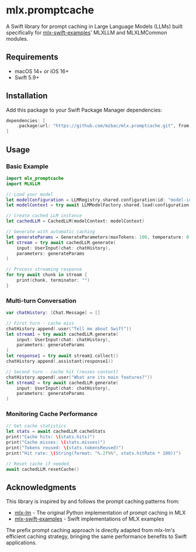 # mlx.promptcache

A Swift library for prompt caching in Large Language Models (LLMs) built specifically for [mlx-swift-examples](https://github.com/ml-explore/mlx-swift-examples)' MLXLLM and MLXLMCommon modules. 

## Requirements

- macOS 14+ or iOS 16+
- Swift 5.9+

## Installation

Add this package to your Swift Package Manager dependencies:

```swift
dependencies: [
    .package(url: "https://github.com/mzbac/mlx.promptcache.git", from: "0.0.1")
]
```

## Usage

### Basic Example

```swift
import mlx_promptcache
import MLXLLM

// Load your model
let modelConfiguration = LLMRegistry.shared.configuration(id: "model-id")
let modelContext = try await LLMModelFactory.shared.load(configuration: modelConfiguration)

// Create cached LLM instance
let cachedLLM = CachedLLM(modelContext: modelContext)

// Generate with automatic caching
let generateParams = GenerateParameters(maxTokens: 100, temperature: 0.7)
let stream = try await cachedLLM.generate(
    input: UserInput(chat: chatHistory),
    parameters: generateParams
)

// Process streaming response
for try await chunk in stream {
    print(chunk, terminator: "")
}
```

### Multi-turn Conversation

```swift
var chatHistory: [Chat.Message] = []

// First turn - cache miss
chatHistory.append(.user("Tell me about Swift"))
let stream1 = try await cachedLLM.generate(
    input: UserInput(chat: chatHistory),
    parameters: generateParams
)
let response1 = try await stream1.collect()
chatHistory.append(.assistant(response1))

// Second turn - cache hit (reuses context)
chatHistory.append(.user("What are its main features?"))
let stream2 = try await cachedLLM.generate(
    input: UserInput(chat: chatHistory),
    parameters: generateParams
)
```

### Monitoring Cache Performance

```swift
// Get cache statistics
let stats = await cachedLLM.cacheStats
print("Cache hits: \(stats.hits)")
print("Cache misses: \(stats.misses)")
print("Tokens reused: \(stats.tokensReused)")
print("Hit rate: \(String(format: "%.2f%%", stats.hitRate * 100))")

// Reset cache if needed
await cachedLLM.resetCache()
```

## Acknowledgments

This library is inspired by and follows the prompt caching patterns from:
- [mlx-lm](https://github.com/ml-explore/mlx-lm) - The original Python implementation of prompt caching in MLX
- [mlx-swift-examples](https://github.com/ml-explore/mlx-swift-examples) - Swift implementations of MLX examples

The prefix prompt caching approach is directly adapted from mlx-lm's efficient caching strategy, bringing the same performance benefits to Swift applications.
